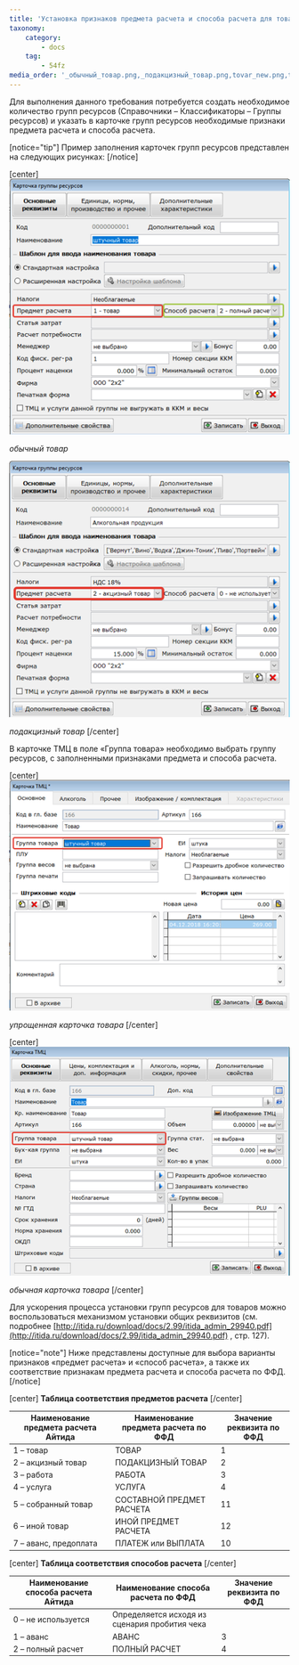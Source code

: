 ```yaml
---
title: 'Установка признаков предмета расчета и способа расчета для товаров.'
taxonomy:
    category:
        - docs
    tag:
        - 54fz
media_order: '_обычный_товар.png,_подакцизный_товар.png,tovar_new.png,tovar_old.png'
---
```


Для выполнения данного требования потребуется создать необходимое количество групп ресурсов (Справочники – Классификаторы – Группы ресурсов) и указать в карточке групп ресурсов необходимые признаки предмета расчета и способа расчета.

[notice="tip"]
Пример заполнения карточек групп ресурсов представлен на следующих рисунках:
[/notice]

[center]
![](_обычный_товар.png)

*обычный товар*

![](_подакцизный_товар.png)

*подакцизный товар*
[/center]

В карточке ТМЦ в поле «Группа товара» необходимо выбрать группу ресурсов, с заполненными признаками предмета и способа расчета.

[center]
![](tovar_new.png)

*упрощенная карточка товара*
[/center]

[center]
![](tovar_old.png)     

*обычная карточка товара*
[/center]

Для ускорения процесса установки групп ресурсов для товаров можно воспользоваться механизмом установки общих реквизитов (см. подробнее [http://itida.ru/download/docs/2.99/itida_admin_29940.pdf](http://itida.ru/download/docs/2.99/itida_admin_29940.pdf) , стр. 127).

[notice="note"]
Ниже представлены доступные для выбора варианты признаков «предмет расчета» и «способ расчета», а также их соответствие признакам предмета расчета и способа расчета по ФФД.
[/notice]

[center]
**Таблица соответствия предметов расчета**
[/center]

| **Наименование предмета расчета Айтида** | **Наименование предмета расчета по ФФД** | **Значение реквизита по ФФД** |
| --- | --- | --- |
| 1 – товар | ТОВАР | 1 |
| 2 – акцизный товар | ПОДАКЦИЗНЫЙ ТОВАР | 2 |
| 3 – работа | РАБОТА | 3 |
| 4 – услуга | УСЛУГА | 4 |
| 5 – собранный товар | СОСТАВНОЙ ПРЕДМЕТ РАСЧЕТА | 11 |
| 6 – иной товар | ИНОЙ ПРЕДМЕТ РАСЧЕТА | 12 |
| 7 – аванс, предоплата | ПЛАТЕЖ или ВЫПЛАТА | 10 |

[center]
**Таблица соответствия способов расчета**
[/center]

| **Наименование способа расчета Айтида** | **Наименование способа расчета по ФФД** | **Значение реквизита по ФФД** |
| --- | --- | --- |
| 0 – не используется | Определяется исходя из сценария пробития чека |   |
| 1 – аванс | АВАНС | 3 |
| 2 – полный расчет | ПОЛНЫЙ РАСЧЕТ | 4 |
